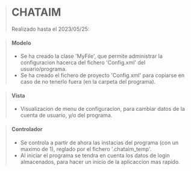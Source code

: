 > # CHATAIM 
> Realizado hasta el 2023/05/25:

> #### Modelo
> - Se ha creado la clase 'MyFile', que permite administrar la configuracion hacerca del fichero 'Config.xml' del usuario/programa.
> - Se ha creado el fichero de proyecto 'Config.xml' para copiarse en caso de no tenerlo fuera (en la carpeta del programa). 

> #### Vista
> - Visualizacion de menu de configuracion, para cambiar datos de la cuenta de usuario, y/o del programa.

> #### Controlador
> - Se controla a partir de ahora las instacias del programa (con un maximo de 1), reglado por el fichero '.chataim_temp'.
> - Al iniciar el programa se tendra en cuenta los datos de login almacenados, para hacer un inicio de la aplicaccion mas rapido.